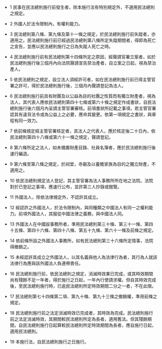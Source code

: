 * 1 民事在民法總則施行前發生者，除本施行法有特別規定外，不適用民法總則之規定。

* 2 外國人於法令限制內，有權利能力。

* 3 民法總則第八條、第九條及第十一條之規定，於民法總則施行前失蹤者，亦適用之。民法總則施行前已經過民法總則第八條所定失蹤期間者，得即為死亡之宣告，並應以民法總則施行之日為失蹤人死亡之時。

* 4 民法總則施行前有民法總則第十四條所定之原因，經聲請官署立案者，如於民法總則施行後三個月內向法院聲請宣告禁治產者，自立案之日起，視為禁治產人。

* 5 依民法總則之規定，設立法人須經許可者，如在民法總則施行前已得主管官署之許可，得於民法總則施行後，三個月內聲請登記為法人。

* 6 民法總則施行前具有財團及以公益為目的社團之性質而有獨立財產者，視為法人，其代表人應依民法總則第四十七條或第六十條之規定作成書狀，自民法總則施行後六個月內呈請主管官署審核。前項書狀所記載之事項，若主管官署認其有違背法令或為公益上之必要，應命其變更。依第一項規定之書狀，與章程有同一效力。

* 7 依前條規定經主管官署核定者，其法人之代表人，應於核定後二十日內，依民法總則第四十八條或第六十一條之規定，聲請登記。

* 8 第六條所定之法人，如未備置財產目錄、社員名簿者，應於民法總則施行後速行編造。

* 9 第六條至第八條之規定，於祠堂，寺廟及以養贍家族為目的之獨立財產，不適用之。

* 10 依民法總則規定法人登記，其主管官署為法人事務所所在地之法院。法院對於已登記之事項，應速行公布，並許第三人抄錄或閱覽。

* 11 外國法人，除依法律規定外，不認許其成立。

* 12 經認許之外國法人，於法令限制內，與同種類之中國法人有同一之權利能力。前項外國法人，其服從中國法律之義務，與中國法人同。

* 13 外國法人在中國設事務所者，準用民法總則第三十條、第三十一條、第四十五條、第四十六條、第四十八條、第五十九條、第六十一條及前條之規定。

* 14 依前條所設之外國法人事務所，如有民法總則第三十六條所定情事，法院得撤銷之。

* 15 未經認許其成立之外國法人，以其名義與他人為法律行為者，其行為人就該法律行為應與該外國法人負連帶責任。

* 16 民法總則施行前，依民法總則之規定，消滅時效業已完成，或其時效期間尚有殘餘不足一年者，得於施行之日起，一年內行使請求權。但自其時效完成後，至民法總則施行時，已逾民法總則所定時效期間二分之一者，不在此限。

* 17 民法總則第七十四條第二項、第九十條、第九十三條之撤銷權，準用前條之規定。

* 18 民法總則施行前之法定消滅時效已完成者，其時效為完成。民法總則施行前之法定消滅時效，其期間較民法總則所定為長者，適用舊法。但其殘餘期間，自民法總則施行日起算較民法總則所定時效期間為長者，應自施行日起，適用民法總則。

* 19 本施行法，自民法總則施行之日施行。


